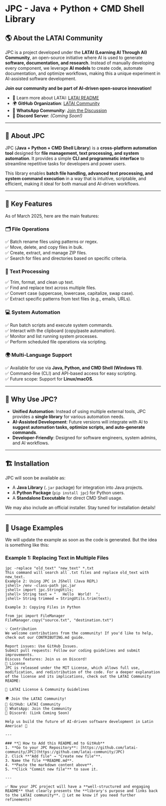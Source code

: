 # JPC - Java + Python + CMD Shell Library

## 🌎 About the LATAI Community

JPC is a project developed under the **LATAI (Learning AI Through AI) Community**, an open-source initiative where AI is used to generate **software, documentation, and research**. Instead of manually developing every component, we leverage **AI models** to create code, automate documentation, and optimize workflows, making this a unique experiment in AI-assisted software development.

**Join our community and be part of AI-driven open-source innovation!**

- 📖 Learn more about LATAI: [LATAI README](https://github.com/latai-community/Latai-Structure/blob/main/README.md)
- 🌍 **GitHub Organization**: [LATAI Community](https://github.com/latai-community/)
- 📢 **WhatsApp Community**: [Join the Discussion](https://chat.whatsapp.com/LPgB7)
- 💬 **Discord Server**: *(Coming Soon!)*

---

## 🚀 About JPC

JPC (**Java + Python + CMD Shell Library**) is a **cross-platform automation tool** designed for **file management, text processing, and system automation**. It provides a simple **CLI and programmatic interface** to streamline repetitive tasks for developers and power users.

This library enables **batch file handling, advanced text processing, and system command execution** in a way that is intuitive, scriptable, and efficient, making it ideal for both manual and AI-driven workflows.

---

## 🔹 Key Features

As of March 2025, here are the main features:

### **🗂 File Operations**

✅ Batch rename files using patterns or regex.  
✅ Move, delete, and copy files in bulk.  
✅ Create, extract, and manage ZIP files.  
✅ Search for files and directories based on specific criteria.  

### **📝 Text Processing**

✅ Trim, format, and clean up text.  
✅ Find and replace text across multiple files.  
✅ Convert case (uppercase, lowercase, capitalize, swap case).  
✅ Extract specific patterns from text files (e.g., emails, URLs).  

### **💻 System Automation**

✅ Run batch scripts and execute system commands.  
✅ Interact with the clipboard (copy/paste automation).  
✅ Monitor and list running system processes.  
✅ Perform scheduled file operations via scripting.  

### **🌍 Multi-Language Support**

✅ Available for use via **Java, Python, and CMD Shell (Windows 11)**.  
✅ Command-line (CLI) and API-based access for easy scripting.  
✅ Future scope: Support for **Linux/macOS**.  

---

## 📌 Why Use JPC?

- **Unified Automation**: Instead of using multiple external tools, JPC provides a **single library** for various automation needs.  
- **AI-Assisted Development**: Future versions will integrate with AI to **suggest automation tasks, optimize scripts, and auto-generate commands**.  
- **Developer-Friendly**: Designed for software engineers, system admins, and AI workflows.  

---

## 🏗 Installation  

JPC will soon be available as:

- A **Java Library** (`.jar` package) for integration into Java projects.  
- A **Python Package** (`pip install jpc`) for Python users.  
- A **Standalone Executable** for direct CMD Shell usage.  

We may also include an official installer. Stay tuned for installation details!

---

## 🔧 Usage Examples

We will update the example as soon as the code is generated. But the idea is something like this:

### **Example 1: Replacing Text in Multiple Files**

```shell
jpc -replace "old_text" "new_text" *.txt
This command will search all .txt files and replace old_text with new_text.
Example 2: Using JPC in JShell (Java REPL)
jshell> /env -class-path jpc.jar
jshell> import jpc.StringUtils;
jshell> String text = "   Hello  World!  ";
jshell> String trimmed = StringUtils.trim(text);

Example 3: Copying Files in Python

from jpc import FileManager
FileManager.copy("source.txt", "destination.txt")

💡 Contribution
We welcome contributions from the community! If you'd like to help, check out our CONTRIBUTING.md guide.

Report issues: Use GitHub Issues.
Submit pull requests: Follow our coding guidelines and submit improvements.
Discuss features: Join us on Discord!
📜 License
JPC is released under the MIT License, which allows full use, modification, and redistribution of the code. For a deeper explanation of the license and its implications, check out the LATAI Community README:

🔗 LATAI License & Community Guidelines

🌍 Join the LATAI Community!
🔗 GitHub: LATAI Community
🔗 WhatsApp: Join the Community
🔗 Discord: (Link Coming Soon)

Help us build the future of AI-driven software development in Latin America! 🚀

---

### **📌 How to Add this README.md to GitHub**
1. **Go to your JPC Repository**: [https://github.com/latai-community/JPC](https://github.com/latai-community/JPC)  
2. Click **"Add file" → "Create new file"**.  
3. Name the file **README.md**.  
4. **Paste the markdown content above**.  
5. **Click "Commit new file"** to save it.  

---

✅ Now your JPC project will have a **well-structured and engaging README** that clearly presents the **library's purpose and links back to the LATAI community**. 🚀 Let me know if you need further refinements!
